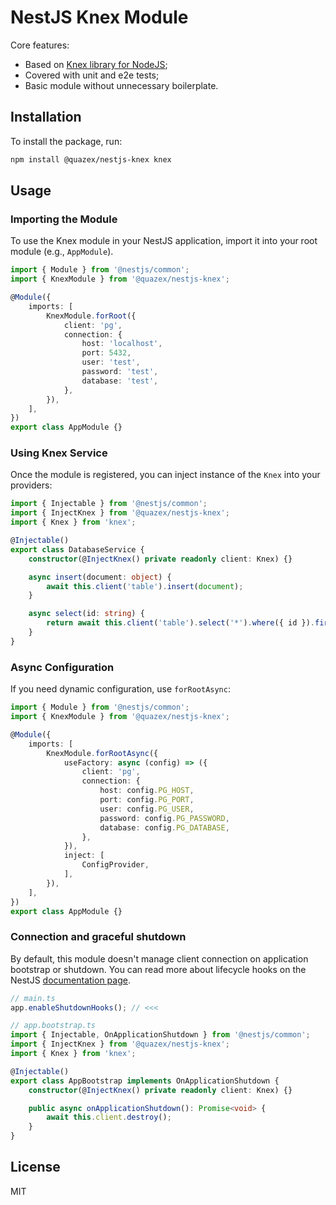 # NestJS Knex Module

Core features:

- Based on [Knex library for NodeJS](https://github.com/knex/knex);
- Covered with unit and e2e tests;
- Basic module without unnecessary boilerplate.

## Installation

To install the package, run:

```sh
npm install @quazex/nestjs-knex knex
```

## Usage

### Importing the Module

To use the Knex module in your NestJS application, import it into your root module (e.g., `AppModule`).

```typescript
import { Module } from '@nestjs/common';
import { KnexModule } from '@quazex/nestjs-knex';

@Module({
    imports: [
        KnexModule.forRoot({
            client: 'pg',
            connection: {
                host: 'localhost',
                port: 5432,
                user: 'test',
                password: 'test',
                database: 'test',
            },
        }),
    ],
})
export class AppModule {}
```

### Using Knex Service

Once the module is registered, you can inject instance of the `Knex` into your providers:

```typescript
import { Injectable } from '@nestjs/common';
import { InjectKnex } from '@quazex/nestjs-knex';
import { Knex } from 'knex';

@Injectable()
export class DatabaseService {
    constructor(@InjectKnex() private readonly client: Knex) {}

    async insert(document: object) {
        await this.client('table').insert(document);
    }

    async select(id: string) {
        return await this.client('table').select('*').where({ id }).first();
    }
}
```

### Async Configuration

If you need dynamic configuration, use `forRootAsync`:

```typescript
import { Module } from '@nestjs/common';
import { KnexModule } from '@quazex/nestjs-knex';

@Module({
    imports: [
        KnexModule.forRootAsync({
            useFactory: async (config) => ({
                client: 'pg',
                connection: {
                    host: config.PG_HOST,
                    port: config.PG_PORT,
                    user: config.PG_USER,
                    password: config.PG_PASSWORD,
                    database: config.PG_DATABASE,
                },
            }),
            inject: [
                ConfigProvider,
            ],
        }),
    ],
})
export class AppModule {}
```

### Connection and graceful shutdown

By default, this module doesn't manage client connection on application bootstrap or shutdown. You can read more about lifecycle hooks on the NestJS [documentation page](https://docs.nestjs.com/fundamentals/lifecycle-events#application-shutdown).

```typescript
// main.ts
app.enableShutdownHooks(); // <<<
```

```typescript
// app.bootstrap.ts
import { Injectable, OnApplicationShutdown } from '@nestjs/common';
import { InjectKnex } from '@quazex/nestjs-knex';
import { Knex } from 'knex';

@Injectable()
export class AppBootstrap implements OnApplicationShutdown {
    constructor(@InjectKnex() private readonly client: Knex) {}

    public async onApplicationShutdown(): Promise<void> {
        await this.client.destroy();
    }
}
```

## License

MIT
